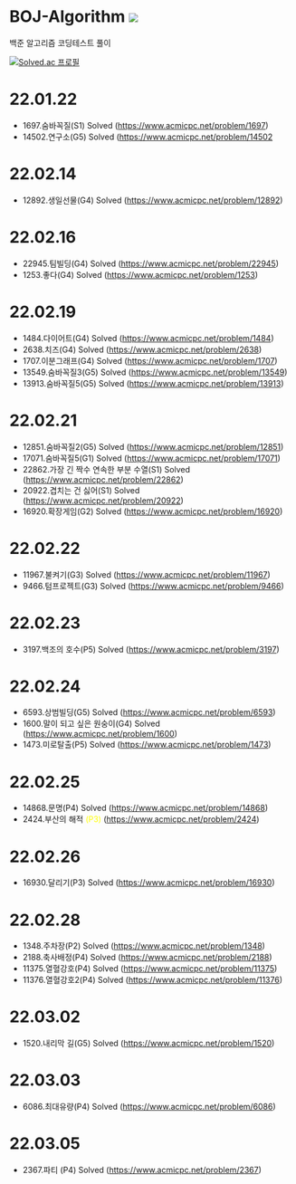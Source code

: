 # BOJ-Algorithm <img src="https://img.shields.io/badge/Python-black?style=plastic&logo=Python&logoColor=#3776AB"/>
백준 알고리즘 코딩테스트 풀이

[![Solved.ac
프로필](http://mazassumnida.wtf/api/v2/generate_badge?boj=chickenchickenlove)](https://solved.ac/chickenchickenlove)


# 22.01.22
- 1697.숨바꼭질(S1) Solved (https://www.acmicpc.net/problem/1697)
- 14502.연구소(G5) Solved (https://www.acmicpc.net/problem/14502

# 22.02.14
- 12892.생일선물(G4) Solved (https://www.acmicpc.net/problem/12892)

# 22.02.16
- 22945.팀빌딩(G4) Solved (https://www.acmicpc.net/problem/22945)
- 1253.좋다(G4) Solved (https://www.acmicpc.net/problem/1253)

# 22.02.19
- 1484.다이어트(G4) Solved (https://www.acmicpc.net/problem/1484)
- 2638.치즈(G4) Solved (https://www.acmicpc.net/problem/2638)
- 1707.이분그래프(G4) Solved (https://www.acmicpc.net/problem/1707)
- 13549.숨바꼭질3(G5) Solved (https://www.acmicpc.net/problem/13549)
- 13913.숨바꼭질5(G5) Solved (https://www.acmicpc.net/problem/13913)

# 22.02.21
- 12851.숨바꼭질2(G5) Solved (https://www.acmicpc.net/problem/12851)
- 17071.숨바꼭질5(G1) Solved (https://www.acmicpc.net/problem/17071)
- 22862.가장 긴 짝수 연속한 부분 수열(S1) Solved (https://www.acmicpc.net/problem/22862)
- 20922.겹치는 건 싫어(S1) Solved (https://www.acmicpc.net/problem/20922)
- 16920.확장게임(G2) Solved (https://www.acmicpc.net/problem/16920)

# 22.02.22
- 11967.불켜기(G3) Solved (https://www.acmicpc.net/problem/11967)
- 9466.텀프로젝트(G3) Solved (https://www.acmicpc.net/problem/9466)

# 22.02.23
- 3197.백조의 호수(P5) Solved (https://www.acmicpc.net/problem/3197)

# 22.02.24
- 6593.상범빌딩(G5) Solved (https://www.acmicpc.net/problem/6593)
- 1600.말이 되고 싶은 원숭이(G4) Solved (https://www.acmicpc.net/problem/1600)
- 1473.미로탈출(P5) Solved (https://www.acmicpc.net/problem/1473)

# 22.02.25
- 14868.문명(P4) Solved (https://www.acmicpc.net/problem/14868)
- 2424.부산의 해적 <span style="color:yellow">(P3)</span> (https://www.acmicpc.net/problem/2424)

# 22.02.26
- 16930.달리기(P3) Solved (https://www.acmicpc.net/problem/16930)

# 22.02.28
- 1348.주차장(P2) Solved (https://www.acmicpc.net/problem/1348)
- 2188.축사배정(P4) Solved (https://www.acmicpc.net/problem/2188)
- 11375.열혈강호(P4) Solved (https://www.acmicpc.net/problem/11375)
- 11376.열혈강호2(P4) Solved (https://www.acmicpc.net/problem/11376)

# 22.03.02
- 1520.내리막 길(G5) Solved (https://www.acmicpc.net/problem/1520)

# 22.03.03
- 6086.최대유량(P4) Solved (https://www.acmicpc.net/problem/6086)

# 22.03.05
- 2367.파티 (P4) Solved (https://www.acmicpc.net/problem/2367)
